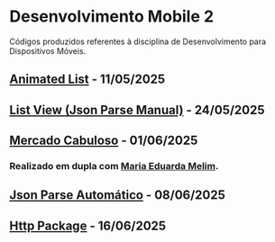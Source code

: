 # Desenvolvimento Mobile 2
Códigos produzidos referentes à disciplina de Desenvolvimento para Dispositivos Móveis.

## [Animated List](https://github.com/fernandalopesbarbalho/myapp/tree/main/lib/annimated_list) - 11/05/2025

## [List View (Json Parse Manual)](https://github.com/fernandalopesbarbalho/myapp/tree/main/lib/list_view) - 24/05/2025

## [Mercado Cabuloso](https://github.com/dudelim/Mercado-Cabuloso) - 01/06/2025
### Realizado em dupla com [Maria Eduarda Melim](https://github.com/dudelim).

## [Json Parse Automático](https://github.com/fernandalopesbarbalho/myapp/tree/main/lib/json) - 08/06/2025

## [Http Package](https://github.com/fernandalopesbarbalho/myapp/tree/main/lib/http) - 16/06/2025
